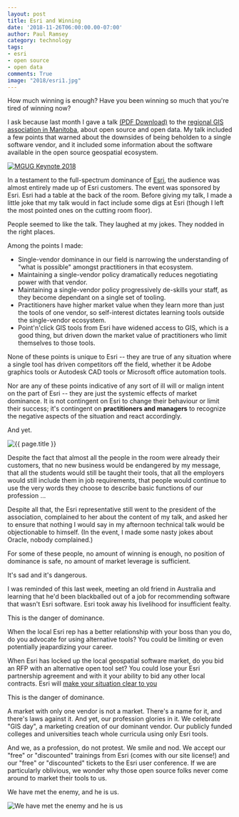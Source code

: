 ```yaml
---
layout: post
title: Esri and Winning
date: '2018-11-26T06:00:00.00-07:00'
author: Paul Ramsey
category: technology
tags:
- esri
- open source
- open data
comments: True
image: "2018/esri1.jpg"
---
```


How much winning is enough? Have you been winning so much that you're tired of winning now?

I ask because last month I gave a talk [(PDF Download)](http://s3.cleverelephant.ca/2018-manitoba-gis.pdf) to the [regional GIS association in Manitoba](http://mgug.ca), about open source and open data. My talk included a few points that warned about the downsides of being beholden to a single software vendor, and it included some information about the software available in the open source geospatial ecosystem.

<a href="http://s3.cleverelephant.ca/2018-manitoba-gis.pdf"><img src="{{ site.images }}/2018/esri2.jpg" alt="MGUG Keynote 2018" /></a>

In a testament to the full-spectrum dominance of [Esri](https://esri.com), the audience was almost entirely made up of Esri customers. The event was sponsored by Esri. Esri had a table at the back of the room. Before giving my talk, I made a little joke that my talk would in fact include some digs at Esri (though I left the most pointed ones on the cutting room floor).

People seemed to like the talk. They laughed at my jokes. They nodded in the right places.

Among the points I made:

* Single-vendor dominance in our field is narrowing the understanding of "what is possible" amongst practitioners in that ecosystem.
* Maintaining a single-vendor policy dramatically reduces negotiating power with that vendor.
* Maintaining a single-vendor policy progressively de-skills your staff, as they become dependant on a single set of tooling.
* Practitioners have higher market value when they learn more than just the tools of one vendor, so self-interest dictates learning tools outside the single-vendor ecosystem.
* Point'n'click GIS tools from Esri have widened access to GIS, which is a good thing, but driven down the market value of practitioners who limit themselves to those tools.

None of these points is unique to Esri -- they are true of any situation where a single tool has driven competitors off the field, whether it be Adobe graphics tools or Autodesk CAD tools or Microsoft office automation tools.

Nor are any of these points indicative of any sort of ill will or malign intent on the part of Esri -- they are just the systemic effects of market dominance. It is not contingent on Esri to change their behaviour or limit their success; it's contingent on **practitioners and managers** to recognize the negative aspects of the situation and react accordingly.

And yet.

<img src="{{ site.images }}{{ page.image }}" alt="{{ page.title }}" />

Despite the fact that almost all the people in the room were already their customers, that no new business would be endangered by my message, that all the students would still be taught their tools, that all the employers would still include them in job requirements, that people would continue to use the very words they choose to describe basic functions of our profession ... 

Despite all that, the Esri representative still went to the president of the association, complained to her about the content of my talk, and asked her to ensure that nothing I would say in my afternoon technical talk would be objectionable to himself. (In the event, I made some nasty jokes about Oracle, nobody complained.)

For some of these people, no amount of winning is enough, no position of dominance is safe, no amount of market leverage is sufficient.

It's sad and it's dangerous.

I was reminded of this last week, meeting an old friend in Australia and learning that he'd been blackballed out of a job for recommending software that wasn't Esri software. Esri took away his livelihood for insufficient fealty. 

This is the danger of dominance. 

When the local Esri rep has a better relationship with your boss than you do, do you advocate for using alternative tools? You could be limiting or even potentially jeapardizing your career.

When Esri has locked up the local geospatial software market, do you bid an RFP with an alternative open tool set? You could lose your Esri partnership agreement and with it your ability to bid any other local contracts. Esri will [make your situation clear to you](https://web.archive.org/web/20200303193111/https://www.appgeo.com/breaking-up-is-hard-to-do/)

This is the danger of dominance. 

A market with only one vendor is not a market. There's a name for it, and there's laws against it. And yet, our profession glories in it. We celebrate "GIS day", a marketing creation of our dominant vendor. Our publicly funded colleges and universities teach whole curricula using only Esri tools. 

And we, as a profession, do not protest. We smile and nod. We accept our "free" or "discounted" trainings from Esri (comes with our site license!) and our "free" or "discounted" tickets to the Esri user conference. If we are particularly oblivious, we wonder why those open source folks never come around to market their tools to us.

We have met the enemy, and he is us.

<img src="https://upload.wikimedia.org/wikipedia/en/4/49/Pogo_-_Earth_Day_1971_poster.jpg" alt="We have met the enemy and he is us" />

